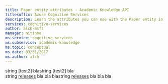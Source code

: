 ```yaml
---
title: Paper entity attributes - Academic Knowledge API
titlesuffix: Azure Cognitive Services
description: Learn the attributes you can use with the Paper entity in the Academic Knowledge API.
services: cognitive-services
author: alch-msft
manager: nitinme
ms.service: cognitive-services
ms.subservice: academic-knowledge
ms.topic: conceptual
ms.date: 03/31/2017
ms.author: alch
---
```

<span data-ttu-id="354a6-101">string [test2] bla</span><span class="sxs-lookup"><span data-stu-id="354a6-101">string [test2] bla</span></span>   
<span data-ttu-id="354a6-102">string [releases] bla bla bla</span><span class="sxs-lookup"><span data-stu-id="354a6-102">string [releases] bla bla bla</span></span>


<!-- [download-center]: TODO -->
[releases]: https://github.com/PowerShell/PowerShell/releases  
[test]: ../core-powershell/SSH-Remoting-in-PowerShell-Core.md  

